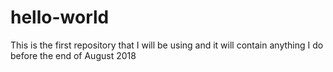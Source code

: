 # hello-world
This is the first repository that I will be using and it will contain anything I do before the end of August 2018
